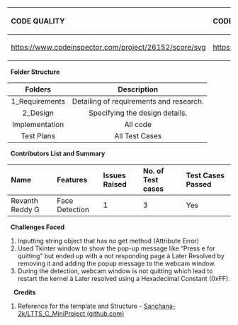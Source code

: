 ﻿

|<p></p><p>**CODE QUALITY**</p>|<p></p><p>**CODE GRADE**</p>|
| :- | :- |
|<p></p><p>https://www.codeinspector.com/project/26152/score/svg</p>|<p></p><p>https://www.codeinspector.com/project/26152/status/svg</p>|

` `**Folder Structure**

|**Folders**|**Description**|
| :-: | :-: |
|1\_Requirements|Detailing of requirements and research.|
|2\_Design|Specifying the design details.|
|Implementation|All code |
|Test Plans|All Test Cases|

` `**Contributors List and Summary**

|**Name**|**Features**|**Issues Raised**|**No. of Test cases**|**Test Cases Passed**|
| :- | :- | :- | :- | :- |
|Revanth Reddy G|Face Detection|1|3|Yes|

` `**Challenges Faced**

1. Inputting string object that has no get method (Attribute Error)
1. Used Tkinter window to show the pop-up message like “Press e for quitting” but ended up with a not responding page à Later Resolved by removing it and adding the popup message to the webcam window. 
1. During the detection, webcam window is not quitting which lead to restart the kernel  à Later resolved using a Hexadecimal Constant (0xFF). 

`  `**Credits**

1. Reference for the template and Structure - [Sanchana-2k/LTTS_C_MiniProject (github.com)](https://github.com/Sanchana-2k/LTTS_C_MiniProject)

